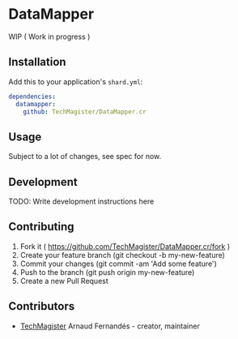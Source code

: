 # DataMapper

WIP ( Work in progress )

## Installation


Add this to your application's `shard.yml`:

```yaml
dependencies:
  datamapper:
    github: TechMagister/DataMapper.cr
```


## Usage

Subject to a lot of changes, see spec for now.

## Development

TODO: Write development instructions here

## Contributing

1. Fork it ( https://github.com/TechMagister/DataMapper.cr/fork )
2. Create your feature branch (git checkout -b my-new-feature)
3. Commit your changes (git commit -am 'Add some feature')
4. Push to the branch (git push origin my-new-feature)
5. Create a new Pull Request

## Contributors

- [TechMagister](https://github.com/TechMagister) Arnaud Fernandés - creator, maintainer
